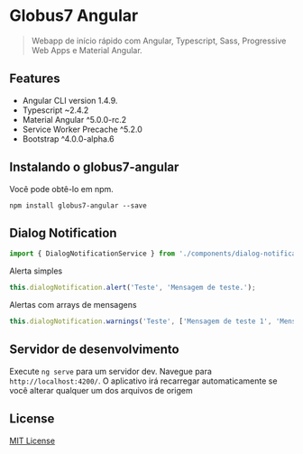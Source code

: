 # Globus7 Angular

> Webapp de início rápido com Angular, Typescript, Sass, Progressive Web Apps e Material Angular.

## Features

* Angular CLI version 1.4.9.
* Typescript ~2.4.2
* Material Angular ^5.0.0-rc.2
* Service Worker Precache ^5.2.0
* Bootstrap ^4.0.0-alpha.6

## Instalando o globus7-angular

Você pode obtê-lo em npm.

```shell
npm install globus7-angular --save
```

## Dialog Notification

``` ts
import { DialogNotificationService } from './components/dialog-notification/dialog-notification.service';
```

Alerta simples

``` ts
this.dialogNotification.alert('Teste', 'Mensagem de teste.');
```

Alertas com arrays de mensagens

``` ts
this.dialogNotification.warnings('Teste', ['Mensagem de teste 1', 'Mensagem de teste 2', 'Mensagem de teste 3']);
```



## Servidor de desenvolvimento

Execute `ng serve` para um servidor dev. Navegue para `http://localhost:4200/`. O aplicativo irá recarregar automaticamente se você alterar qualquer um dos arquivos de origem

License
-------

[MIT License](http://en.wikipedia.org/wiki/MIT_License)